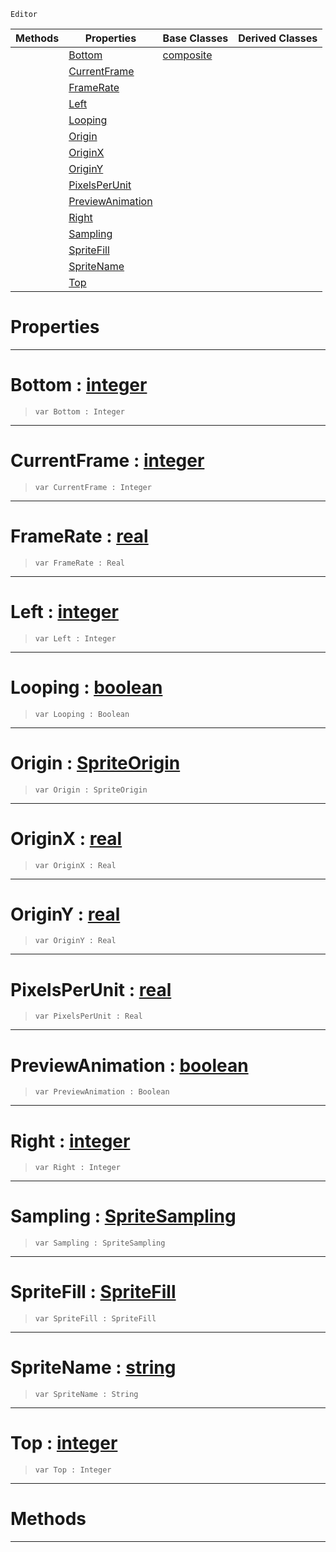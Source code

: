 `Editor`

|Methods|Properties|Base Classes|Derived Classes|
|---|---|---|---|
| |[ Bottom](https://github.com/ZilchEngine/ZilchDocs/blob/master/code_reference/class_reference/spritesourceeditor.md#bottom-zilch-engine-docum)|[composite](https://github.com/ZilchEngine/ZilchDocs/blob/master/code_reference/class_reference/composite.md)| |
| |[ CurrentFrame](https://github.com/ZilchEngine/ZilchDocs/blob/master/code_reference/class_reference/spritesourceeditor.md#currentframe-zilch-engine)| | |
| |[ FrameRate](https://github.com/ZilchEngine/ZilchDocs/blob/master/code_reference/class_reference/spritesourceeditor.md#framerate-zilch-engine-do)| | |
| |[ Left](https://github.com/ZilchEngine/ZilchDocs/blob/master/code_reference/class_reference/spritesourceeditor.md#left-zilch-engine-documen)| | |
| |[ Looping](https://github.com/ZilchEngine/ZilchDocs/blob/master/code_reference/class_reference/spritesourceeditor.md#looping-zilch-engine-docu)| | |
| |[ Origin](https://github.com/ZilchEngine/ZilchDocs/blob/master/code_reference/class_reference/spritesourceeditor.md#origin-zilch-engine-docum)| | |
| |[ OriginX](https://github.com/ZilchEngine/ZilchDocs/blob/master/code_reference/class_reference/spritesourceeditor.md#originx-zilch-engine-docu)| | |
| |[ OriginY](https://github.com/ZilchEngine/ZilchDocs/blob/master/code_reference/class_reference/spritesourceeditor.md#originy-zilch-engine-docu)| | |
| |[ PixelsPerUnit](https://github.com/ZilchEngine/ZilchDocs/blob/master/code_reference/class_reference/spritesourceeditor.md#pixelsperunit-zilch-engin)| | |
| |[ PreviewAnimation](https://github.com/ZilchEngine/ZilchDocs/blob/master/code_reference/class_reference/spritesourceeditor.md#previewanimation-zilch-en)| | |
| |[ Right](https://github.com/ZilchEngine/ZilchDocs/blob/master/code_reference/class_reference/spritesourceeditor.md#right-zilch-engine-docume)| | |
| |[ Sampling](https://github.com/ZilchEngine/ZilchDocs/blob/master/code_reference/class_reference/spritesourceeditor.md#sampling-zilch-engine-doc)| | |
| |[ SpriteFill](https://github.com/ZilchEngine/ZilchDocs/blob/master/code_reference/class_reference/spritesourceeditor.md#spritefill-zilch-engine-d)| | |
| |[ SpriteName](https://github.com/ZilchEngine/ZilchDocs/blob/master/code_reference/class_reference/spritesourceeditor.md#spritename-zilch-engine-d)| | |
| |[ Top](https://github.com/ZilchEngine/ZilchDocs/blob/master/code_reference/class_reference/spritesourceeditor.md#top-zilch-engine-document)| | |


 #  Properties


---  
 #  Bottom : [integer](https://github.com/ZilchEngine/ZilchDocs/blob/master/code_reference/nada_base_types/integer.md)

> 
> ``` lang=cpp, name=Nada
> var Bottom : Integer


---  
 #  CurrentFrame : [integer](https://github.com/ZilchEngine/ZilchDocs/blob/master/code_reference/nada_base_types/integer.md)

> 
> ``` lang=cpp, name=Nada
> var CurrentFrame : Integer


---  
 #  FrameRate : [real](https://github.com/ZilchEngine/ZilchDocs/blob/master/code_reference/nada_base_types/real.md)

> 
> ``` lang=cpp, name=Nada
> var FrameRate : Real


---  
 #  Left : [integer](https://github.com/ZilchEngine/ZilchDocs/blob/master/code_reference/nada_base_types/integer.md)

> 
> ``` lang=cpp, name=Nada
> var Left : Integer


---  
 #  Looping : [boolean](https://github.com/ZilchEngine/ZilchDocs/blob/master/code_reference/nada_base_types/boolean.md)

> 
> ``` lang=cpp, name=Nada
> var Looping : Boolean


---  
 #  Origin : [SpriteOrigin](https://github.com/ZilchEngine/ZilchDocs/blob/master/code_reference/enum_reference.md#spriteorigin)

> 
> ``` lang=cpp, name=Nada
> var Origin : SpriteOrigin


---  
 #  OriginX : [real](https://github.com/ZilchEngine/ZilchDocs/blob/master/code_reference/nada_base_types/real.md)

> 
> ``` lang=cpp, name=Nada
> var OriginX : Real


---  
 #  OriginY : [real](https://github.com/ZilchEngine/ZilchDocs/blob/master/code_reference/nada_base_types/real.md)

> 
> ``` lang=cpp, name=Nada
> var OriginY : Real


---  
 #  PixelsPerUnit : [real](https://github.com/ZilchEngine/ZilchDocs/blob/master/code_reference/nada_base_types/real.md)

> 
> ``` lang=cpp, name=Nada
> var PixelsPerUnit : Real


---  
 #  PreviewAnimation : [boolean](https://github.com/ZilchEngine/ZilchDocs/blob/master/code_reference/nada_base_types/boolean.md)

> 
> ``` lang=cpp, name=Nada
> var PreviewAnimation : Boolean


---  
 #  Right : [integer](https://github.com/ZilchEngine/ZilchDocs/blob/master/code_reference/nada_base_types/integer.md)

> 
> ``` lang=cpp, name=Nada
> var Right : Integer


---  
 #  Sampling : [SpriteSampling](https://github.com/ZilchEngine/ZilchDocs/blob/master/code_reference/enum_reference.md#spritesampling)

> 
> ``` lang=cpp, name=Nada
> var Sampling : SpriteSampling


---  
 #  SpriteFill : [SpriteFill](https://github.com/ZilchEngine/ZilchDocs/blob/master/code_reference/enum_reference.md#spritefill)

> 
> ``` lang=cpp, name=Nada
> var SpriteFill : SpriteFill


---  
 #  SpriteName : [string](https://github.com/ZilchEngine/ZilchDocs/blob/master/code_reference/nada_base_types/string.md)

> 
> ``` lang=cpp, name=Nada
> var SpriteName : String


---  
 #  Top : [integer](https://github.com/ZilchEngine/ZilchDocs/blob/master/code_reference/nada_base_types/integer.md)

> 
> ``` lang=cpp, name=Nada
> var Top : Integer


---  
 #  Methods


---  
 

 